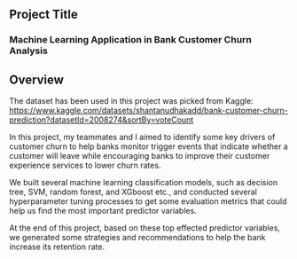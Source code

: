 ## Project Title
### Machine Learning Application in Bank Customer Churn Analysis

## Overview
The dataset has been used in this project was picked from Kaggle: https://www.kaggle.com/datasets/shantanudhakadd/bank-customer-churn-prediction?datasetId=2008274&sortBy=voteCount

In this project, my teammates and I aimed to identify some key drivers of customer churn to help banks monitor trigger events that indicate whether a customer will leave while encouraging banks to improve their customer experience services to lower churn rates.

We built several machine learning classification models, such as decision tree, SVM, random forest, and XGboost etc., and conducted several hyperparameter tuning processes to get some evaluation metrics that could help us find the most important predictor variables. 

At the end of this project, based on these top effected predictor variables, we generated some strategies and recommendations to help the bank increase its retention rate.

